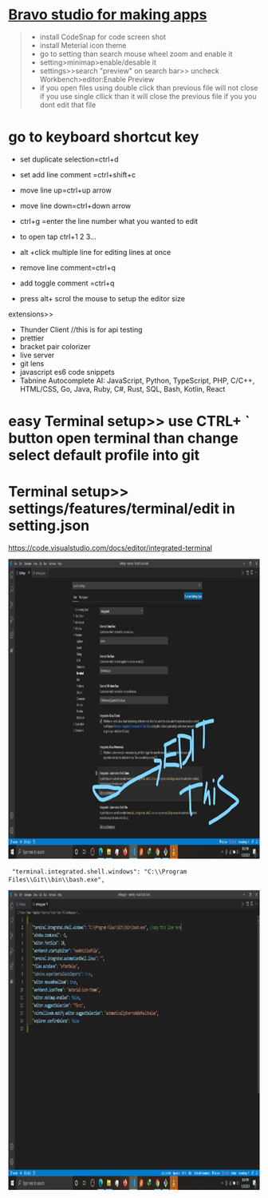 # [Bravo studio for making apps](https://www.bravostudio.app/)
>>
>>


>* install CodeSnap for code screen shot 
>* install Meterial icon theme
>* go to setting than search  mouse wheel zoom and enable it
>* setting>minimap>enable/desable it  
>* settings>>search "preview" on search bar>> uncheck Workbench>editor:Enable Preview    
>* if you open files using double click than previous file will not close  if you use single cllick than it will close the previous file if you you dont edit that file
  
# go to keyboard shortcut key
* set duplicate selection=ctrl+d
*  set add line comment =ctrl+shift+c
* move line up=ctrl+up arrow
* move line down=ctrl+down arrow



*  ctrl+g =enter the line number what you wanted to edit
* to open tap ctrl+1 2 3...
* alt +click multiple line for editing lines at once

* remove line comment=ctrl+q
* add toggle comment =ctrl+q

* press alt+ scrol the mouse to setup the editor size

extensions>>
* Thunder Client  //this is for api testing
* prettier 
* bracket pair colorizer 
* live server
* git lens
* javascript es6 code snippets
* Tabnine Autocomplete AI: JavaScript, Python, TypeScript, PHP, C/C++, HTML/CSS, Go, Java, Ruby, C#, Rust, SQL, Bash, Kotlin, React

# easy Terminal setup>> use CTRL+ ` button open terminal than change select default profile into git


# Terminal setup>> settings/features/terminal/edit in setting.json

https://code.visualstudio.com/docs/editor/integrated-terminal







<img src="Screenshot (28)_LI.jpg" alt="Girl in a jacket" width="1000" height="600">

```
 "terminal.integrated.shell.windows": "C:\\Program Files\\Git\\bin\\bash.exe",
```

<img src="Screenshot (30).png" alt="Girl in a jacket" width="1000" height="600">

